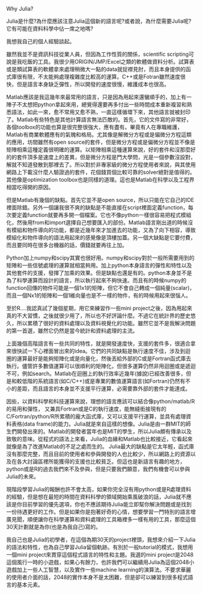 Why Julia?

Julia是什麼?為什麼應該注意Julia這個新的語言呢?或者說，為什麼需要Julia呢?它有可能在資料科學中佔一席之地嗎?

我想我自己的個人經驗談起。

雖然我並不是資訊科技從業人員，但因為工作性質的關係，scientific scripting可說是我吃飯的工具。我很少用ORIGIN/JMP/Excel之類的軟體做資料分析。試算表或是類試算表的軟體拿來處理稍微大一點的data就捉襟見肘，而且本身提供的函式庫很有限，不太能夠處理複雜度比較高的運算。C++或是Fotran雖然速度很快，但是語言本身缺乏彈性，所以開發的速度很慢，維護成本也很高。

Matlab應該是我這幾年來最常用的語言，只是因為用起來還蠻順手的，加上有一陣子不太想把python拿起來用，總覺得還要再多付出一些時間成本重新複習和熟悉語法，如此一來，愈不常用又愈不熟，一直這樣循環下來，其他語言就被封印了。Matlab有些特色是其他計算語言無法匹敵的。首先，它的文件寫的非常好，各個toolbox的功能也算是很完整很強大，應有盡有。畢竟有人在專職維護，Matlab有商業軟體應有的氣魄和格局。尤其像是解微分方程或是偏微分方程這類的應用，坊間雖然有open source的套件，但是微分方程或是偏微分方程並不像是矩陣相乘這種定義很明確的運算。以矩陣相乘這種運算來說，好的套件和沒那麼好的的套件頂多是速度上的差異，但是微分方程是門大學問，光是一個參數沒設對，解就不知道發散到那裡去了。所以對於非專家級的微分方程使用者來說，與其使用網路上下載沒什麼人驗證過的套件，花個錢買個比較可靠的solver絕對是值得的。其他像是optimization toolbox也是同樣的道理。這也是Matlab在科學以及工程界相當吃得開的原因。

但是Matlab有幾個的缺點。首先它並不是open source，所以只能在它自己的IDE裡面除錯。另外一個讓我很不爽的缺點是不能直接在script裡面定義function，每次要定義function就要再多開一個檔案。它也不像python一樣很容易把程式模組化，然後用from和import選擇自己想要匯入的部份。Matlab語言剛出道的時候沒有模組和物件導向的功能，都是近幾年來才加進去的功能，又為了向下相容，導致模組化和物件導向的語法用起來的感覺像是頂樓加蓋。另一個大缺點是它要付費，而且要同時在很多台機器的話，價錢就要再往上加。

Python加上numpy和scipy其實也很好用。numpy和scipy對於一般所需要用到的矩陣和一些信號處理的運算就相當夠用。加上python本身語言的彈性和特性以及其他套件的支援，發揮了加乘的效果。但是缺點也還是有的。python本身並不是為了科學運算而設計的語言，所以執行起來不夠快速。而且有的時候numpy的function回傳的物件可能是一個1x1的矩陣，但它不會自己轉成一個純量(scalar)，而且一個Nx1的矩陣和一個1維向量也是不一樣的物件，有的時候用起來很惱人。

至於R....我認真試了幾個星期，用它來練習作一些mini project之後，因為用起來真的不大習慣，之後就很少用了，所以也不好評論什麼。不過它在統計界的歷史悠久，所以累積了很好的資料處理以及資料視覺化的功能。雖然它並不是我解決問題的第一首選，雖然它仍然是當今統計和資料處理的主流。

上面幾個高階語言有一些共同的特性，就是開發速度快，支援的套件多，很適合拿來很快試一下心裡面冒出來的idea。它們的共同缺點是執行速度不佳，涉及到迴圈的運算最好是能夠矩陣化或是向量化，然後丟給外部的C或是Fortran函式庫去執行。儘管許多數值運算可以很順利的矩陣化，但很多運算仍然非用迴圈或是遞迴不可，例如search。Matlab在迴圈上的執行效率近幾年(據說)已經改善很多，但是和較低階的系統語言(如C/C++)或是專業的數值運算語言(如Fortran)仍然有不小的差距，而且語言的本身並不支援平行運算，必需要靠外部的套件才能達成。

因些，以資料科學和科技運算來說，理想的語言應該可以結合像python/matlab/R的易用和彈性，
又兼具Fortran或是C的執行速度，能無縫銜接現有的C/Fortran/python/R所累積的龐大函式庫，又可以支援平行運算，並具有處理資料表格(data frame)的能力。Julia就是來自這樣的想像。Julia是由一群MIT的師生們開發出來的。Matlab的開發者當年也是MIT的學生，所以Julia頗有傳承以及致敬的意味。從程式的語法上來看，Julia的血緣和Matlab也比較接近，它看起來就像是為了改進Matlab的不足之處而生的。
Julia最大的缺點是它太年輕，函式庫沒有那麼完整，而且目前的使用者和參與開發的人也比較少，所以網路上的資源以及在各大討論區裡所能獲得的支援也比較貧乏。但這也是新語言有趣的地方，python或是R的過去我們來不及參與，但是只要我們願意，我們有機會可以參與Julia的未來。

現階段學習Julia的報酬也許不會太高，如果你完全沒有用python或是R處理資料的經驗，但是想在最短的時間在資料科學的領域開始乘風破浪的話，Julia就不應該是你目前學習的優先選項，你也不應該期待Julia能立即幫你解決問題或是找到一份待遇更好的工作。但是如果你是抱著好奇的心情，想要學習一門特別的語言增廣見聞，順便讓你在科學運算和資料處理的工具箱裡多一樣有用的工具，那麼這個30天計劃就是為你(也是為我自己)寫的。

我自己也是Julia的初學者，在這個為期30天的project裡頭，我想來介紹一下Julia的語法和特性，也為自己學習Julia留個軌跡。有別於一般tutorial的模式，我想用一個mini project來貫穿這個程式語言的特性和主題。我選的mini project是2048這個風行一時的小遊戲，如果心有餘力，也許我們可以繼續用Julia為這個2048小遊戲加上一些人工智慧，以及實作一些machine learning的演算法。不要求華麗的使用者介面的話，2048的實作本身不是太困難，但是卻可以練習到很多程式語言的基本元素。







